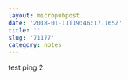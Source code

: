 ```yaml
---
layout: micropubpost
date: '2018-01-11T19:46:17.165Z'
title: ''
slug: '71177'
category: notes
---
```

test ping 2
